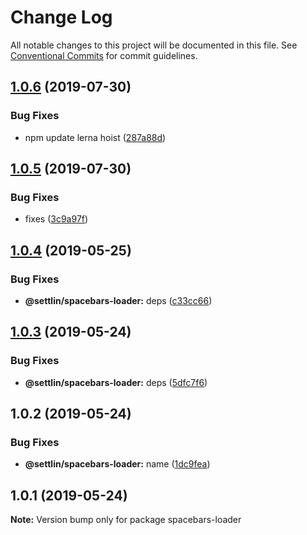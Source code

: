 # Change Log

All notable changes to this project will be documented in this file.
See [Conventional Commits](https://conventionalcommits.org) for commit guidelines.

## [1.0.6](https://github.com/settlin/node-monorepo/compare/@settlin/spacebars-loader@1.0.5...@settlin/spacebars-loader@1.0.6) (2019-07-30)


### Bug Fixes

* npm update lerna hoist ([287a88d](https://github.com/settlin/node-monorepo/commit/287a88d))





## [1.0.5](https://github.com/settlin/node-monorepo/compare/@settlin/spacebars-loader@1.0.4...@settlin/spacebars-loader@1.0.5) (2019-07-30)


### Bug Fixes

* fixes ([3c9a97f](https://github.com/settlin/node-monorepo/commit/3c9a97f))





## [1.0.4](https://github.com/settlin/node-monorepo/compare/@settlin/spacebars-loader@1.0.3...@settlin/spacebars-loader@1.0.4) (2019-05-25)


### Bug Fixes

* **@settlin/spacebars-loader:** deps ([c33cc66](https://github.com/settlin/node-monorepo/commit/c33cc66))





## [1.0.3](https://github.com/settlin/node-monorepo/compare/@settlin/spacebars-loader@1.0.2...@settlin/spacebars-loader@1.0.3) (2019-05-24)


### Bug Fixes

* **@settlin/spacebars-loader:** deps ([5dfc7f6](https://github.com/settlin/node-monorepo/commit/5dfc7f6))





## 1.0.2 (2019-05-24)


### Bug Fixes

* **@settlin/spacebars-loader:** name ([1dc9fea](https://github.com/settlin/node-monorepo/commit/1dc9fea))





## 1.0.1 (2019-05-24)

**Note:** Version bump only for package spacebars-loader
